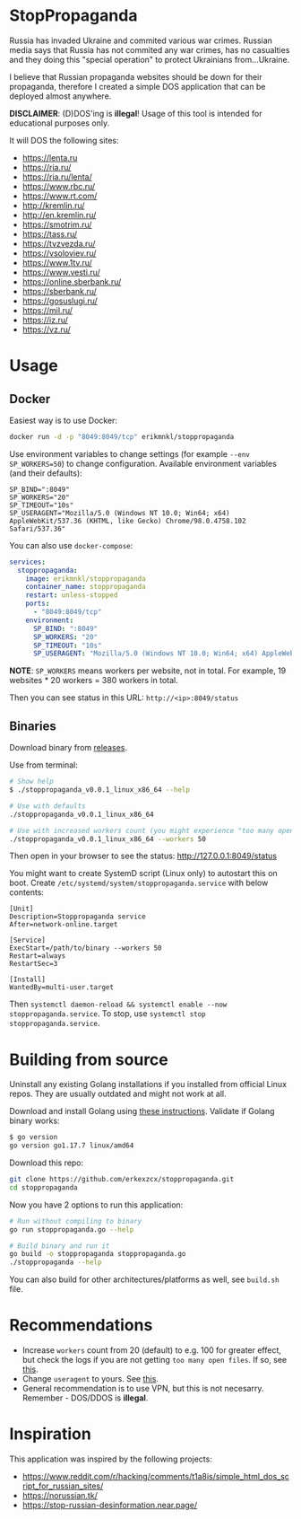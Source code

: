 # StopPropaganda

Russia has invaded Ukraine and commited various war crimes. Russian media says that Russia has not commited any war crimes, has no casualties and they doing this "special operation" to protect Ukrainians from...Ukraine.

I believe that Russian propaganda websites should be down for their propaganda, therefore I created a simple DOS application that can be deployed almost anywhere.

**DISCLAIMER**: (D)DOS'ing is **illegal**! Usage of this tool is intended for educational purposes only.

It will DOS the following sites:
* https://lenta.ru
* https://ria.ru/
* https://ria.ru/lenta/
* https://www.rbc.ru/
* https://www.rt.com/
* http://kremlin.ru/
* http://en.kremlin.ru/
* https://smotrim.ru/
* https://tass.ru/
* https://tvzvezda.ru/
* https://vsoloviev.ru/
* https://www.1tv.ru/
* https://www.vesti.ru/
* https://online.sberbank.ru/
* https://sberbank.ru/
* https://gosuslugi.ru/
* https://mil.ru/
* https://iz.ru/
* https://vz.ru/

# Usage

## Docker

Easiest way is to use Docker:
```bash
docker run -d -p "8049:8049/tcp" erikmnkl/stoppropaganda
```

Use environment variables to change settings (for example `--env SP_WORKERS=50`) to change configuration. Available environment variables (and their defaults):
```
SP_BIND=":8049"
SP_WORKERS="20"
SP_TIMEOUT="10s"
SP_USERAGENT="Mozilla/5.0 (Windows NT 10.0; Win64; x64) AppleWebKit/537.36 (KHTML, like Gecko) Chrome/98.0.4758.102 Safari/537.36"
```

You can also use `docker-compose`:
```yaml
services:
  stoppropaganda:
    image: erikmnkl/stoppropaganda
    container_name: stoppropaganda
    restart: unless-stopped
    ports:
      - "8049:8049/tcp"
    environment:
      SP_BIND: ":8049"
      SP_WORKERS: "20"
      SP_TIMEOUT: "10s"
      SP_USERAGENT: "Mozilla/5.0 (Windows NT 10.0; Win64; x64) AppleWebKit/537.36 (KHTML, like Gecko) Chrome/98.0.4758.102 Safari/537.36"
```

**NOTE**: `SP_WORKERS` means workers per website, not in total. For example, 19 websites * 20 workers = 380 workers in total.

Then you can see status in this URL: `http://<ip>:8049/status`

## Binaries

Download binary from [releases](https://github.com/erkexzcx/stoppropaganda/releases/).

Use from terminal:

```bash
# Show help
$ ./stoppropaganda_v0.0.1_linux_x86_64 --help

# Use with defaults
./stoppropaganda_v0.0.1_linux_x86_64

# Use with increased workers count (you might experience "too many open files" error on some systems)
./stoppropaganda_v0.0.1_linux_x86_64 --workers 50
```

Then open in your browser to see the status: http://127.0.0.1:8049/status

You might want to create SystemD script (Linux only) to autostart this on boot. Create `/etc/systemd/system/stoppropaganda.service` with below contents:
```
[Unit]
Description=Stoppropaganda service
After=network-online.target

[Service]
ExecStart=/path/to/binary --workers 50
Restart=always
RestartSec=3

[Install]
WantedBy=multi-user.target
```

Then `systemctl daemon-reload && systemctl enable --now stoppropaganda.service`. To stop, use `systemctl stop stoppropaganda.service`.

# Building from source

Uninstall any existing Golang installations if you installed from official Linux repos. They are usually outdated and might not work at all.

Download and install Golang using [these instructions](https://go.dev/doc/install). Validate if Golang binary works:
```bash
$ go version
go version go1.17.7 linux/amd64
```

Download this repo:
```bash
git clone https://github.com/erkexzcx/stoppropaganda.git
cd stoppropaganda
```

Now you have 2 options to run this application:
```bash
# Run without compiling to binary
go run stoppropaganda.go --help

# Build binary and run it
go build -o stoppropaganda stoppropaganda.go
./stoppropaganda --help
```

You can also build for other architectures/platforms as well, see `build.sh` file.

# Recommendations

* Increase `workers` count from 20 (default) to e.g. 100 for greater effect, but check the logs if you are not getting `too many open files`. If so, see [this](https://stackoverflow.com/questions/880557/socket-accept-too-many-open-files).
* Change `useragent` to yours. See [this](https://www.whatismybrowser.com/detect/what-is-my-user-agent/).
* General recommendation is to use VPN, but this is not necesarry. Remember - DOS/DDOS is **illegal**.

# Inspiration

This application was inspired by the following projects:
* https://www.reddit.com/r/hacking/comments/t1a8is/simple_html_dos_script_for_russian_sites/
* https://norussian.tk/
* https://stop-russian-desinformation.near.page/
